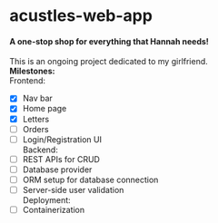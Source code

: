 # acustles-web-app

#### A one-stop shop for everything that Hannah needs!

This is an ongoing project dedicated to my girlfriend.  
**Milestones:**  
Frontend:  
- [x] Nav bar
- [x] Home page
- [x] Letters
- [ ] Orders
- [ ] Login/Registration UI  
Backend:
- [ ] REST APIs for CRUD
- [ ] Database provider
- [ ] ORM setup for database connection
- [ ] Server-side user validation  
Deployment:
- [ ] Containerization
